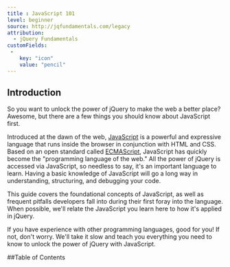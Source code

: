 ```yaml
---
title : JavaScript 101
level: beginner
source: http://jqfundamentals.com/legacy
attribution:
  - jQuery Fundamentals
customFields:
 -
    key: "icon"
    value: "pencil"
---
```


## Introduction

So you want to unlock the power of jQuery to make the web a better place? Awesome, but there are a few things you should know about JavaScript first.

Introduced at the dawn of the web, [JavaScript](http://en.wikipedia.org/wiki/JavaScript) is a powerful and expressive language that runs inside the browser in conjunction with HTML and CSS. Based on an open standard called [ECMAScript](http://en.wikipedia.org/wiki/ECMAScript), JavaScript has quickly become the "programming language of the web." All the power of jQuery is accessed via JavaScript, so needless to say, it's an important language to learn. Having a basic knowledge of JavaScript will go a long way in understanding, structuring, and debugging your code.

This guide covers the foundational concepts of JavaScript, as well as frequent pitfalls developers fall into during their first foray into the language. When possible, we'll relate the JavaScript you learn here to how it's applied in jQuery.

If you have experience with other programming languages, good for you! If not, don't worry. We'll take it slow and teach you everything you need to know to unlock the power of jQuery with JavaScript.

##Table of Contents